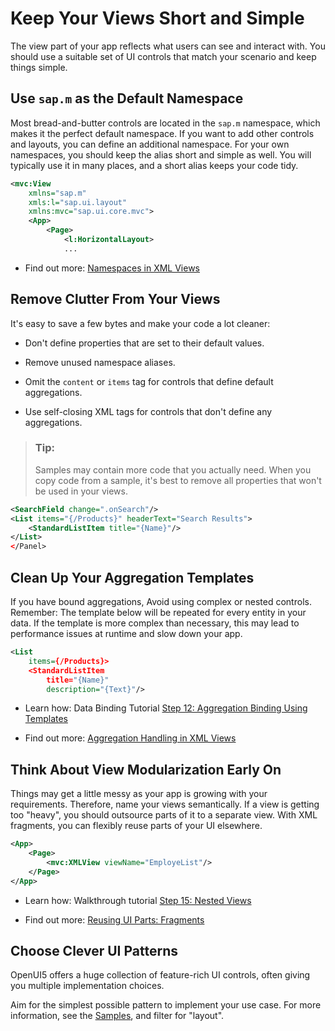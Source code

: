 <!-- loiob0d7db7930f64b9399dc2b4979293873 -->

# Keep Your Views Short and Simple

The view part of your app reflects what users can see and interact with. You should use a suitable set of UI controls that match your scenario and keep things simple.



<a name="loiob0d7db7930f64b9399dc2b4979293873__section_fsw_51z_yfb"/>

## Use `sap.m` as the Default Namespace

Most bread-and-butter controls are located in the `sap.m` namespace, which makes it the perfect default namespace. If you want to add other controls and layouts, you can define an additional namespace. For your own namespaces, you should keep the alias short and simple as well. You will typically use it in many places, and a short alias keeps your code tidy.

```xml
<mvc:View
	xmlns="sap.m"
	xmls:l="sap.ui.layout"
	xmlns:mvc="sap.ui.core.mvc">
	<App>
		<Page>
			<l:HorizontalLayout>
			...
```

-   Find out more: [Namespaces in XML Views](../04_Essentials/namespaces-in-xml-views-2421a2c.md)




<a name="loiob0d7db7930f64b9399dc2b4979293873__section_ek2_w1t_zfb"/>

## Remove Clutter From Your Views

It's easy to save a few bytes and make your code a lot cleaner:

-   Don't define properties that are set to their default values.

-   Remove unused namespace aliases.

-   Omit the `content` or `items` tag for controls that define default aggregations.

-   Use self-closing XML tags for controls that don't define any aggregations.


> ### Tip:  
> Samples may contain more code that you actually need. When you copy code from a sample, it's best to remove all properties that won't be used in your views.

```xml
<SearchField change=".onSearch"/>
<List items="{/Products}" headerText="Search Results">
	<StandardListItem title="{Name}"/>
</List>
</Panel>
```



<a name="loiob0d7db7930f64b9399dc2b4979293873__section_etr_ght_zfb"/>

## Clean Up Your Aggregation Templates

If you have bound aggregations, Avoid using complex or nested controls. Remember: The template below will be repeated for every entity in your data. If the template is more complex than necessary, this may lead to performance issues at runtime and slow down your app.

```xml
<List
	items={/Products}>
	<StandardListItem
		title="{Name}"
		description="{Text}"/>
```

-   Learn how: Data Binding Tutorial [Step 12: Aggregation Binding Using Templates](step-12-aggregation-binding-using-templates-97830de.md)

-   Find out more: [Aggregation Handling in XML Views](../04_Essentials/aggregation-handling-in-xml-views-19eabf5.md)




<a name="loiob0d7db7930f64b9399dc2b4979293873__section_r4k_bkt_zfb"/>

## Think About View Modularization Early On

Things may get a little messy as your app is growing with your requirements. Therefore, name your views semantically. If a view is getting too "heavy", you should outsource parts of it to a separate view. With XML fragments, you can flexibly reuse parts of your UI elsewhere.

```xml
<App>
	<Page>
		<mvc:XMLView viewName="EmployeList"/>
	</Page>
</App>
```

-   Learn how: Walkthrough tutorial [Step 15: Nested Views](step-15-nested-views-df8c9c3.md)

-   Find out more: [Reusing UI Parts: Fragments](../04_Essentials/reusing-ui-parts-fragments-36a5b13.md)




<a name="loiob0d7db7930f64b9399dc2b4979293873__section_dnf_hnt_zfb"/>

## Choose Clever UI Patterns

OpenUI5 offers a huge collection of feature-rich UI controls, often giving you multiple implementation choices.

Aim for the simplest possible pattern to implement your use case. For more information, see the [Samples](https://ui5.sap.com/#/controls/), and filter for "layout". 


